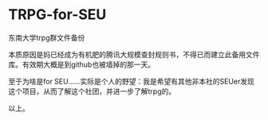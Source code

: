 # TRPG-for-SEU
东南大学trpg群文件备份

本质原因是妈已经成为有机肥的腾讯大规模查封规则书，不得已而建立此备用文件库。有效期大概是到github也被墙掉的那一天。

至于为啥是for SEU……实际是个人的野望：我是希望有其他非本社的SEUer发现这个项目，从而了解这个社团，并进一步了解trpg的。

以上。
